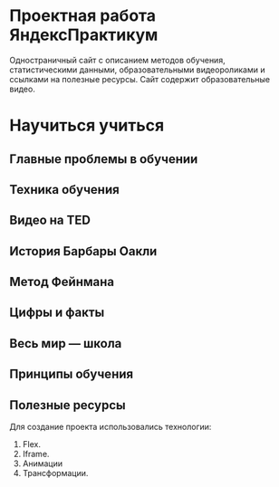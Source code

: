 # __Проектная работа ЯндексПрактикум__ 
Одностраничный сайт с описанием методов обучения, статистическими данными, образовательными видеороликами и ссылками на полезные ресурсы. 
Сайт содержит образовательные видео. 


# Научиться учиться
## Главные проблемы в обучении
## Техника обучения
## Видео нa TED
## История Барбары Оакли
## Метод Фейнмана
## Цифры и факты
## Весь мир — школа
## Принципы обучения
## Полезные ресурсы

Для создание проекта использовались технологии:
1. Flex.
2. Iframe.
3. Анимации 
4. Трансформации.

